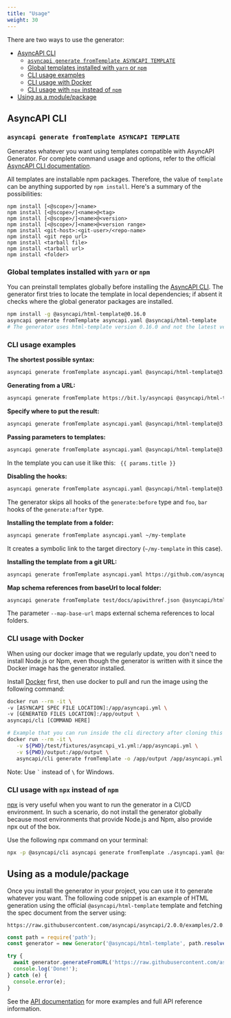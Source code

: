 ```yaml
---
title: "Usage"
weight: 30
---
```


There are two ways to use the generator:
- [AsyncAPI CLI](#asyncapi-cli)
  - [`asyncapi generate fromTemplate ASYNCAPI TEMPLATE`](#asyncapi-generate-fromtemplate-asyncapi-template)
  - [Global templates installed with `yarn` or `npm`](#global-templates-installed-with-yarn-or-npm)
  - [CLI usage examples](#cli-usage-examples)
  - [CLI usage with Docker](#cli-usage-with-docker)
  - [CLI usage with `npx` instead of `npm`](#cli-usage-with-npx-instead-of-npm)
- [Using as a module/package](#using-as-a-modulepackage)

## AsyncAPI CLI

### `asyncapi generate fromTemplate ASYNCAPI TEMPLATE`

Generates whatever you want using templates compatible with AsyncAPI Generator. For complete command usage and options, refer to the official [AsyncAPI CLI documentation](https://www.asyncapi.com/docs/tools/cli/usage#asyncapi-generate-fromtemplate-asyncapi-template).

All templates are installable npm packages. Therefore, the value of `template` can be anything supported by `npm install`. Here's a summary of the possibilities:
```
npm install [<@scope>/]<name>
npm install [<@scope>/]<name>@<tag>
npm install [<@scope>/]<name>@<version>
npm install [<@scope>/]<name>@<version range>
npm install <git-host>:<git-user>/<repo-name>
npm install <git repo url>
npm install <tarball file>
npm install <tarball url>
npm install <folder>
```

### Global templates installed with `yarn` or `npm`

You can preinstall templates globally before installing the [AsyncAPI CLI](https://www.asyncapi.com/docs/tools/cli). The generator first tries to locate the template in local dependencies; if absent it checks where the global generator packages are installed.

```bash
npm install -g @asyncapi/html-template@0.16.0
asyncapi generate fromTemplate asyncapi.yaml @asyncapi/html-template
# The generator uses html-template version 0.16.0 and not the latest version.
```

### CLI usage examples

**The shortest possible syntax:**
```bash
asyncapi generate fromTemplate asyncapi.yaml @asyncapi/html-template@3.0.0 --use-new-generator
```

**Generating from a URL:**
```bash
asyncapi generate fromTemplate https://bit.ly/asyncapi @asyncapi/html-template@3.0.0 --use-new-generator
```

**Specify where to put the result:**
```bash
asyncapi generate fromTemplate asyncapi.yaml @asyncapi/html-template@3.0.0 --use-new-generator -o ./docs
```

**Passing parameters to templates:**
```bash
asyncapi generate fromTemplate asyncapi.yaml @asyncapi/html-template@3.0.0 --use-new-generator -o ./docs -p title='Hello from param'
```

In the template you can use it like this: ` {{ params.title }}`

**Disabling the hooks:**
```bash
asyncapi generate fromTemplate asyncapi.yaml @asyncapi/html-template@3.0.0 --use-new-generator -o ./docs -d generate:before generate:after=foo,bar
```

The generator skips all hooks of the `generate:before` type and `foo`, `bar` hooks of the `generate:after` type.

**Installing the template from a folder:**
```bash
asyncapi generate fromTemplate asyncapi.yaml ~/my-template
```

It creates a symbolic link to the target directory (`~/my-template` in this case). 

**Installing the template from a git URL:**
```bash
asyncapi generate fromTemplate asyncapi.yaml https://github.com/asyncapi/html-template.git
```

**Map schema references from baseUrl to local folder:**
```bash
asyncapi generate fromTemplate test/docs/apiwithref.json @asyncapi/html-template@3.0.0 --use-new-generator -o ./build/ --force-write --map-base-url https://schema.example.com/crm/:./test/docs/
```

The parameter `--map-base-url` maps external schema references to local folders.

### CLI usage with Docker

When using our docker image that we regularly update, you don't need to install Node.js or Npm, even though the generator is written with it since the Docker image has the generator installed.

Install [Docker](https://docs.docker.com/get-docker/) first, then use docker to pull and run the image using the following command:

```bash
docker run --rm -it \
-v [ASYNCAPI SPEC FILE LOCATION]:/app/asyncapi.yml \
-v [GENERATED FILES LOCATION]:/app/output \
asyncapi/cli [COMMAND HERE]

# Example that you can run inside the cli directory after cloning this repository. First, you specify the mount in the location of your AsyncAPI specification file and then you mount it in the directory where the generation result should be saved.
docker run --rm -it \
   -v ${PWD}/test/fixtures/asyncapi_v1.yml:/app/asyncapi.yml \
   -v ${PWD}/output:/app/output \
   asyncapi/cli generate fromTemplate -o /app/output /app/asyncapi.yml @asyncapi/html-template@3.0.0 --use-new-generator --force-write
```
Note: Use ``` ` ``` instead of `\` for Windows.

### CLI usage with `npx` instead of `npm`

[npx](https://www.npmjs.com/package/npx) is very useful when you want to run the generator in a CI/CD environment. In such a scenario, do not install the generator globally because most environments that provide Node.js and Npm, also provide npx out of the box. 

Use the following npx command on your terminal:

```bash
npx -p @asyncapi/cli asyncapi generate fromTemplate ./asyncapi.yaml @asyncapi/html-template@3.0.0 --use-new-generator
```

## Using as a module/package
Once you install the generator in your project, you can use it to generate whatever you want. The following code snippet is an example of HTML generation using the official `@asyncapi/html-template` template and fetching the spec document from the server using:
```
https://raw.githubusercontent.com/asyncapi/asyncapi/2.0.0/examples/2.0.0/streetlights.yml
```

```js
const path = require('path');
const generator = new Generator('@asyncapi/html-template', path.resolve(__dirname, 'example'));

try {
  await generator.generateFromURL('https://raw.githubusercontent.com/asyncapi/asyncapi/2.0.0/examples/2.0.0/streetlights.yml');
  console.log('Done!');
} catch (e) {
  console.error(e);
}
```

See the [API documentation](api) for more examples and full API reference information.

